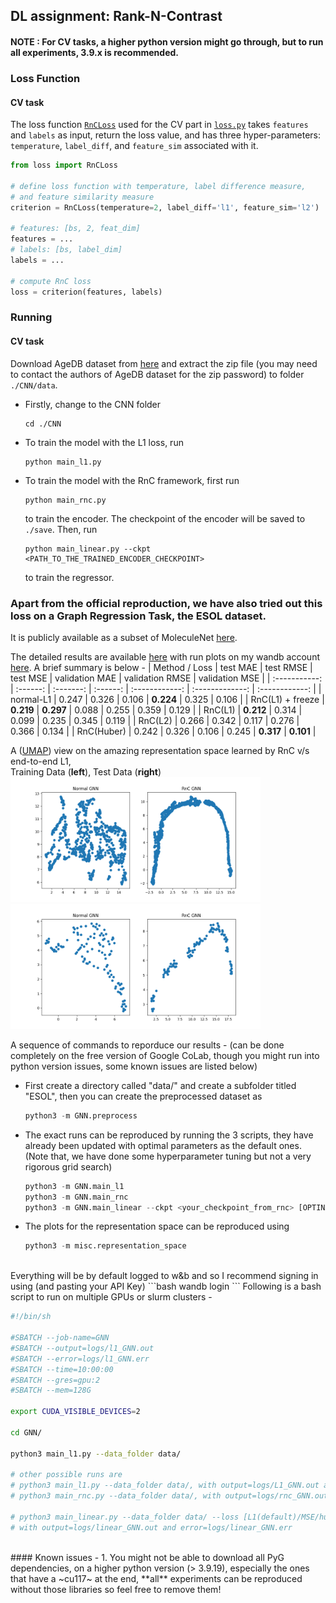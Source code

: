 ## DL assignment: Rank-N-Contrast

#### NOTE : For CV tasks, a higher python version might go through, but to run all experiments, 3.9.x is recommended.

### Loss Function
#### CV task
The loss function [`RnCLoss`](./loss.py#L34) used for the CV part in [`loss.py`](./loss.py) takes `features` and `labels` as input, return the loss value, and has three hyper-parameters: `temperature`, `label_diff`, and `feature_sim` associated with it.
```python
from loss import RnCLoss

# define loss function with temperature, label difference measure, 
# and feature similarity measure
criterion = RnCLoss(temperature=2, label_diff='l1', feature_sim='l2')

# features: [bs, 2, feat_dim]
features = ...
# labels: [bs, label_dim]
labels = ...

# compute RnC loss
loss = criterion(features, labels)
```

### Running

#### CV task
Download AgeDB dataset from [here](https://ibug.doc.ic.ac.uk/resources/agedb/) and extract the zip file (you may need to contact the authors of AgeDB dataset for the zip password) to folder `./CNN/data`.

- Firstly, change to the CNN folder
    ```
    cd ./CNN
    ```
- To train the model with the L1 loss, run 
    ```
    python main_l1.py
    ```
- To train the model with the RnC framework, first run 
    ```
    python main_rnc.py
    ```
    
    to train the encoder. The checkpoint of the encoder will be saved to `./save`. Then, run
    ```
    python main_linear.py --ckpt <PATH_TO_THE_TRAINED_ENCODER_CHECKPOINT>
    ```
  to train the regressor.

### Apart from the official reproduction, we have also tried out this loss on a Graph Regression Task, the ESOL dataset. <br>
It is publicly available as a subset of MoleculeNet <a href="https://moleculenet.org/datasets-1">here</a>.

The detailed results are available <a href="https://docs.google.com/spreadsheets/d/1HBiUqcsvInXPTq7ywI10QNTG04TnSSEAMmGR4vD-u18/edit#gid=1568203868">here</a> with run plots on my wandb account <a href="https://wandb.ai/karannb/dl-project/table?nw=nwuserkarannb">here</a>. A brief summary is below - 
| Method / Loss | test MAE | test RMSE | test MSE | validation MAE | validation RMSE | validation MSE |
| :-----------: | :------: | :-------: | :------: | :------------: | :-------------: | :------------: |
| normal-L1 | 0.247	| 0.326 | 0.106 | **0.224** | 0.325 | 0.106 |
| RnC(L1) + freeze | **0.219** | **0.297** | 0.088 | 0.255 | 0.359 | 0.129 |
| RnC(L1) | **0.212** | 0.314 | 0.099 | 0.235 | 0.345 | 0.119 |
| RnC(L2) | 0.266 | 0.342 | 0.117 | 0.276 | 0.366 | 0.134 |
| RnC(Huber) | 0.242 | 0.326 | 0.106 | 0.245 | **0.317** | **0.101** |

A (<a href="https://umap-learn.readthedocs.io/en/latest/">UMAP</a>) view on the amazing representation space learned by RnC v/s end-to-end L1, <br>
Training Data (**left**), Test Data (**right**)<br>
<img src="imgs/representation_space_train.png" alt="train data" width="400" height="200"/>
<img src="imgs/representation_space_test.png" alt="test data" width="400" height="200"/>

A sequence of commands to reporduce our results - (can be done completely on the free version of Google CoLab, though you might run into python version issues, some known issues are listed below)<br>
- First create a directory called "data/" and create a subfolder titled "ESOL", then you can create the preprocessed dataset as
    ```python
    python3 -m GNN.preprocess
    ```

- The exact runs can be reproduced by running the 3 scripts, they have already been updated with optimal parameters as the default ones. (Note that, we have done some hyperparameter tuning but not a very rigorous grid search)
    ```python
    python3 -m GNN.main_l1
    python3 -m GNN.main_rnc
    python3 -m GNN.main_linear --ckpt <your_checkpoint_from_rnc> [OPTINAL] --freeze_encoder --loss [l1(default)/MSE/huber]
    ```

- The plots for the representation space can be reproduced using 
    ```python
    python3 -m misc.representation_space
    ```
<br>
Everything will be by default logged to w&b and so I recommend signing in using (and pasting your API Key)
```bash
wandb login
```
Following is a bash script to run on multiple GPUs or slurm clusters - 

```bash
#!/bin/sh

#SBATCH --job-name=GNN
#SBATCH --output=logs/l1_GNN.out
#SBATCH --error=logs/l1_GNN.err
#SBATCH --time=10:00:00
#SBATCH --gres=gpu:2
#SBATCH --mem=128G

export CUDA_VISIBLE_DEVICES=2

cd GNN/

python3 main_l1.py --data_folder data/

# other possible runs are
# python3 main_l1.py --data_folder data/, with output=logs/L1_GNN.out and error=logs/L1_GNN.err
# python3 main_rnc.py --data_folder data/, with output=logs/rnc_GNN.out and error=logs/rnc_GNN.err

# python3 main_linear.py --data_folder data/ --loss [L1(default)/MSE/huber] --ckpt <path> [OPTIONAL] --freeze_encoder, 
# with output=logs/linear_GNN.out and error=logs/linear_GNN.err
```

<br>
#### Known issues - 
1. You might not be able to download all PyG dependencies, on a higher python version (> 3.9.19), especially the ones that have a ~cu117~ at the end, **all** experiments can be reproduced without those libraries so feel free to remove them!
